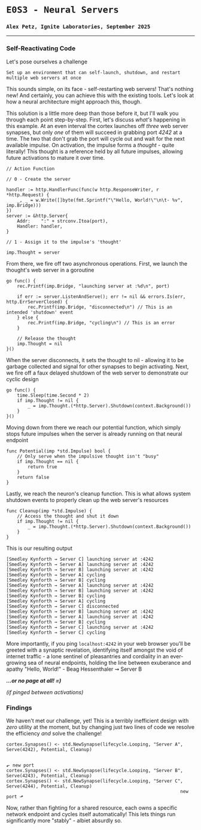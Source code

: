 # `E0S3 - Neural Servers`
### `Alex Petz, Ignite Laboratories, September 2025`

---

### Self-Reactivating Code

Let's pose ourselves a challenge

    Set up an environment that can self-launch, shutdown, and restart multiple web servers at once

This sounds simple, on its face - self-restarting web servers!  That's nothing new!  And certainly, you can
achieve this with the existing tools.  Let's look at how a neural architecture might approach this, though.

This solution is a little more deep than those before it, but I'll walk you through each point step-by-step.  First, 
let's discuss _what's_ happening in this example.  At an even interval the cortex launches off _three_ web server 
synapses, but only _one_ of them will succeed in grabbing port _4242_ at a time.  The two that don't grab the port will 
cycle out and wait for the next available impulse. On activation, the impulse forms a _thought_ - quite literally!  This 
thought is a reference held by all future impulses, allowing future activations to mature it over time.

    // Action Function

    // 0 - Create the server

    handler := http.HandlerFunc(func(w http.ResponseWriter, r *http.Request) {
        _, _ = w.Write([]byte(fmt.Sprintf("\"Hello, World!\"\n\t- %v", imp.Bridge)))
    })
    server := &http.Server{
        Addr:    ":" + strconv.Itoa(port),
        Handler: handler,
    }

    // 1 - Assign it to the impulse's 'thought'

    imp.Thought = server

From there, we fire off two asynchronous operations.  First, we launch the thought's web server in a goroutine

    go func() {
        rec.Printf(imp.Bridge, "launching server at :%d\n", port)

        if err := server.ListenAndServe(); err != nil && errors.Is(err, http.ErrServerClosed) {
            rec.Printf(imp.Bridge, "disconnected\n") // This is an intended 'shutdown' event
        } else {
            rec.Printf(imp.Bridge, "cycling\n") // This is an error
        }

        // Release the thought
        imp.Thought = nil
    }()

When the server disconnects, it sets the thought to nil - allowing it to be garbage collected and signal for other
synapses to begin activating.  Next, we fire off a faux delayed shutdown of the web server to demonstrate our cyclic
design

    go func() {
        time.Sleep(time.Second * 2)
        if imp.Thought != nil {
            _ = imp.Thought.(*http.Server).Shutdown(context.Background())
        }
    }()

Moving down from there we reach our potential function, which simply stops future impulses when the server is already running
on that neural endpoint

    func Potential(imp *std.Impulse) bool {
        // Only serve when the impulsive thought isn't "busy"
        if imp.Thought == nil {
            return true
        }
        return false
    }

Lastly, we reach the neuron's cleanup function.  This is what allows system shutdown events to properly clean up the 
web server's resources

    func Cleanup(imp *std.Impulse) {
        // Access the thought and shut it down
        if imp.Thought != nil {
            _ = imp.Thought.(*http.Server).Shutdown(context.Background())
        }
    }

This is our resulting output

    [Smedley Kynforth ⇝ Server C] launching server at :4242
    [Smedley Kynforth ⇝ Server A] launching server at :4242
    [Smedley Kynforth ⇝ Server B] launching server at :4242
    [Smedley Kynforth ⇝ Server A] cycling
    [Smedley Kynforth ⇝ Server B] cycling
    [Smedley Kynforth ⇝ Server A] launching server at :4242
    [Smedley Kynforth ⇝ Server B] launching server at :4242
    [Smedley Kynforth ⇝ Server B] cycling
    [Smedley Kynforth ⇝ Server A] cycling
    [Smedley Kynforth ⇝ Server C] disconnected
    [Smedley Kynforth ⇝ Server B] launching server at :4242
    [Smedley Kynforth ⇝ Server A] launching server at :4242
    [Smedley Kynforth ⇝ Server B] cycling
    [Smedley Kynforth ⇝ Server C] launching server at :4242
    [Smedley Kynforth ⇝ Server C] cycling

More importantly, if you ping `localhost:4242` in your web browser you'll be greeted with a synaptic
revelation, identifying itself amongst the void of internet traffic - a lone sentinel of pleasantries and cordiality
in an ever-growing sea of neural endpoints, holding the line between exuberance and apathy
    "Hello, World!"
	    - Beag Hessenthaler ⇝ Server B

_**..._or no page at all! =)_**_

_(if pinged between activations)_

### Findings

We haven't met our challenge, yet!  This is a terribly inefficient design with _zero_ utility at the moment,
but by changing just two lines of code we resolve the efficiency _and_ solve the challenge!

	cortex.Synapses() <- std.NewSynapse(lifecycle.Looping, "Server A", Serve(4242), Potential, Cleanup)

                                                                              ⬐ new port 
	cortex.Synapses() <- std.NewSynapse(lifecycle.Looping, "Server B", Serve(4243), Potential, Cleanup)
	cortex.Synapses() <- std.NewSynapse(lifecycle.Looping, "Server C", Serve(4244), Potential, Cleanup)
                                                                     new port ⬏

Now, rather than fighting for a shared resource, each owns a specific network endpoint and cycles itself automatically!
This lets things run significantly more "stably" - albiet absurdly so.